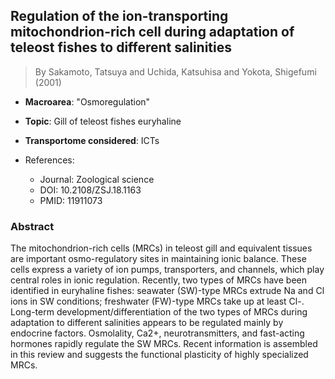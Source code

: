## Regulation of the ion-transporting mitochondrion-rich cell during adaptation of teleost fishes to different salinities

> By Sakamoto, Tatsuya and Uchida, Katsuhisa and Yokota, Shigefumi (2001)

- **Macroarea**: "Osmoregulation"
- **Topic**: Gill of teleost fishes euryhaline
- **Transportome considered**: ICTs

- References:
  - Journal: Zoological science
  - DOI: 10.2108/ZSJ.18.1163
  - PMID: 11911073

### Abstract

The mitochondrion-rich cells (MRCs) in teleost gill and equivalent tissues are important osmo-regulatory sites in maintaining ionic balance. These cells express a variety of ion pumps, transporters, and channels, which play central roles in ionic regulation. Recently, two types of MRCs have been identified in euryhaline fishes: seawater (SW)-type MRCs extrude Na and Cl ions in SW conditions; freshwater (FW)-type MRCs take up at least Cl-. Long-term development/differentiation of the two types of MRCs during adaptation to different salinities appears to be regulated mainly by endocrine factors. Osmolality, Ca2+, neurotransmitters, and fast-acting hormones rapidly regulate the SW MRCs. Recent information is assembled in this review and suggests the functional plasticity of highly specialized MRCs.
